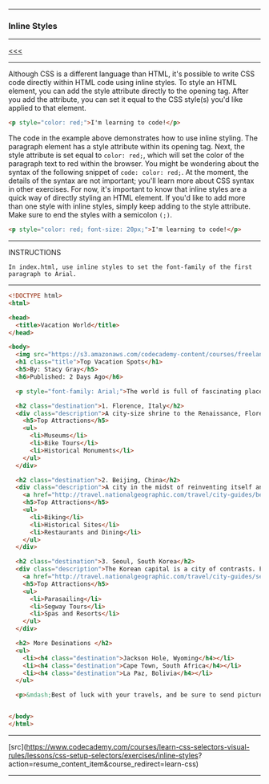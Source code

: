 
---

### Inline Styles

---

[<<<](https://github.com/ttltrk/WEB/blob/master/CSS/DOC/LCSSM/LCSSM.MD)

---

Although CSS is a different language than HTML, it's possible to write CSS code directly within HTML code using inline styles.
To style an HTML element, you can add the style attribute directly to the opening tag. After you add the attribute, 
you can set it equal to the CSS style(s) you'd like applied to that element.

```html
<p style="color: red;">I'm learning to code!</p>
```

The code in the example above demonstrates how to use inline styling. The paragraph element has a style attribute 
within its opening tag. Next, the style attribute is set equal to ```color: red;```, which will set the color of the paragraph 
text to red within the browser.
You might be wondering about the syntax of the following snippet of ```code: color: red;```. 
At the moment, the details of the syntax are not important; you'll learn more about CSS syntax in other exercises. 
For now, it's important to know that inline styles are a quick way of directly styling an HTML element.
If you'd like to add more than one style with inline styles, simply keep adding to the style attribute. 
Make sure to end the styles with a semicolon ```(;)```.

```html
<p style="color: red; font-size: 20px;">I'm learning to code!</p>
```

---

INSTRUCTIONS

```
In index.html, use inline styles to set the font-family of the first paragraph to Arial.
```

---

```html
<!DOCTYPE html>
<html>

<head>
  <title>Vacation World</title>
</head>

<body>
  <img src="https://s3.amazonaws.com/codecademy-content/courses/freelance-1/unit-2/explorer.jpeg" />
  <h1 class="title">Top Vacation Spots</h1>
  <h5>By: Stacy Gray</h5>
  <h6>Published: 2 Days Ago</h6>

  <p style="font-family: Arial;">The world is full of fascinating places. Planning the perfect vacation involves packing up, leaving home, and experiencing something new.</p>

  <h2 class="destination">1. Florence, Italy</h2>
  <div class="description">A city-size shrine to the Renaissance, Florence offers frescoes, sculptures, churches, palaces, and other monuments from the richest cultural flowering the world has known. Names from its dazzling historical pastDante, Michelangelo, Galileo, Machiavelliare some of the most resonant of the medieval age. <a href="http://travel.nationalgeographic.com/travel/city-guides/florence-italy/" target="_blank">Learn More</a>.
    <h5>Top Attractions</h5>
    <ul>
      <li>Museums</li>
      <li>Bike Tours</li>
      <li>Historical Monuments</li>
    </ul>
  </div>

  <h2 class="destination">2. Beijing, China</h2>
  <div class="description">A city in the midst of reinventing itself and continuing to build on the success of the 2008 Summer Olympics, Beijing is a place of frenzied construction. New housing, new roads, and new sports venues seem to spring up overnight. At the same time, the capital of the Peoples Republic of China remains an epicenter of tradition, with the treasures of nearly 2,000 years as the imperial capital still on viewin the famed Forbidden City and in the luxuriant pavilions and gardens of the Summer Palace.
    <a href="http://travel.nationalgeographic.com/travel/city-guides/beijing-china/" target="_blank">Learn More</a>.
    <h5>Top Attractions</h5>
    <ul>
      <li>Biking</li>
      <li>Historical Sites</li>
      <li>Restaurants and Dining</li>
    </ul>
  </div>

  <h2 class="destination">3. Seoul, South Korea</h2>
  <div class="description">The Korean capital is a city of contrasts. Fourteenth-century city gates squat in the shadow of 21st-century skyscrapers, while the broad Han River is back-dropped by granite mountains rising in the city centercomplete with alpine highways speeding around their contours and temples nestling among their crags. Fashionable, gadget-laden youths battle for sidewalk space with fortune-tellers and peddlers, while tiny neighborhoods of traditional cottages contrast with endless ranks of identical apartments.
    <a href="http://travel.nationalgeographic.com/travel/city-guides/seoul-south-korea/" target="_blank">Learn More</a>.
    <h5>Top Attractions</h5>
    <ul>
      <li>Parasailing</li>
      <li>Segway Tours</li>
      <li>Spas and Resorts</li>
    </ul>
  </div>

  <h2> More Desinations </h2>
  <ul>
    <li><h4 class="destination">Jackson Hole, Wyoming</h4></li>
    <li><h4 class="destination">Cape Town, South Africa</h4></li>
    <li><h4 class="destination">La Paz, Bolivia</h4></li>
  </ul>

  <p>&mdash;Best of luck with your travels, and be sure to send pictures and stories. We"d love to hear them!</p>


</body>
</html>
```
---

[src](https://www.codecademy.com/courses/learn-css-selectors-visual-rules/lessons/css-setup-selectors/exercises/inline-styles?
action=resume_content_item&course_redirect=learn-css)

---
